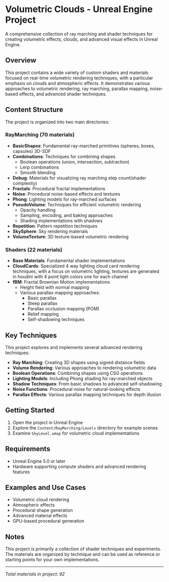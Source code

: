 # Volumetric Clouds - Unreal Engine Project

A comprehensive collection of ray marching and shader techniques for creating volumetric effects, clouds, and advanced visual effects in Unreal Engine.

## Overview

This project contains a wide variety of custom shaders and materials focused on real-time volumetric rendering techniques, with a particular emphasis on clouds and atmospheric effects. It demonstrates various approaches to volumetric rendering, ray marching, parallax mapping, noise-based effects, and advanced shader techniques.

## Content Structure

The project is organized into two main directories:

### RayMarching (70 materials)

- **BasicShapes**: Fundamental ray-marched primitives (spheres, boxes, capsules) 3D-SDF
- **Combinations**: Techniques for combining shapes
  - Boolean operations (union, intersection, subtraction)
  - Lerp combinations
  - Smooth blending
- **Debug**: Materials for visualizing ray marching step count(shader complexity)
- **Fractals**: Procedural fractal implementations
- **Noise**: Procedural noise-based effects and textures
- **Phong**: Lighting models for ray-marched surfaces
- **PseudoVolume**: Techniques for efficient volumetric rendering
  - Opacity handling
  - Sampling, encoding, and baking approaches
  - Shading implementations with shadows
- **Repetition**: Pattern repetition techniques
- **SkySphere**: Sky rendering materials
- **VolumeTexture**: 3D texture-based volumetric rendering

### Shaders (22 materials)

- **Base Materials**: Fundamental shader implementations
- **CloudCards**: Specialized 4 way lighting cloud card rendering techniques, with a focus on volumetric lighting, textures are generated in houdini with 4 point light colors one for each channel
- **fBM**: Fractal Brownian Motion implementations
  - Height field with normal mapping
  - Various parallax mapping approaches:
    - Basic parallax
    - Steep parallax
    - Parallax occlusion mapping (POM)
    - Relief mapping
    - Self-shadowing techniques

## Key Techniques

This project explores and implements several advanced rendering techniques:

- **Ray Marching**: Creating 3D shapes using signed distance fields
- **Volume Rendering**: Various approaches to rendering volumetric data
- **Boolean Operations**: Combining shapes using CSG operations
- **Lighting Models**: Including Phong shading for ray-marched objects
- **Shadow Techniques**: From basic shadows to advanced self-shadowing
- **Noise Functions**: Procedural noise for natural-looking effects
- **Parallax Effects**: Various parallax mapping techniques for depth illusion

## Getting Started

1. Open the project in Unreal Engine
2. Explore the `Content/RayMarching/Levels` directory for example scenes
3. Examine `SkyLevel.umap` for volumetric cloud implementations

## Requirements

- Unreal Engine 5.0 or later
- Hardware supporting compute shaders and advanced rendering features

## Examples and Use Cases

- Volumetric cloud rendering
- Atmospheric effects
- Procedural shape generation
- Advanced material effects
- GPU-based procedural generation

## Notes

This project is primarily a collection of shader techniques and experiments. The materials are organized by technique and can be used as reference or starting points for your own implementations.

---

*Total materials in project: 92* 